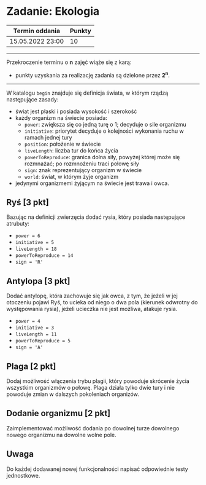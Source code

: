 # Zadanie: Ekologia

| Termin oddania | Punkty     |
|----------------|:-----------|
|    15.05.2022 23:00 |   10        |

--- 
Przekroczenie terminu o **n** zajęć wiąże się z karą:
- punkty uzyskania za realizację zadania są dzielone przez **2<sup>n</sup>**.

--- 
W katalogu `begin` znajduje się definicja świata, w którym rządzą następujące zasady:
* świat jest płaski i posiada wysokość i szerokość
* każdy organizm na świecie posiada: 
    * `power`: zwiększa się co jedną turę o 1; decyduje o sile organizmu
    * `initiative`: priorytet decyduje o  kolejności wykonania ruchu w ramach jednej tury
    * `position`: położenie w świecie
    * `liveLength`: liczba tur do końca życia
    * `powerToReproduce`: granica dolna siły, powyżej której może się rozmnażać; po rozmnożeniu traci połowę siły
    * `sign`: znak reprezentujący organizm w świecie
    * `world`: świat, w którym żyje organizm
* jedynymi organizmemi żyjącym na świecie jest trawa i owca.

## Ryś [3 pkt]
Bazując na definicji zwierzęcia dodać rysia, który posiada następujące atrubuty:
* `power = 6`
* `initiative = 5`
* `liveLength = 18`
* `powerToReproduce = 14`
* `sign = 'R'`


## Antylopa [3 pkt]
Dodać antylopę, która zachowuje się jak owca, z tym, że jeżeli w jej otoczeniu pojawi Ryś, to ucieka od niego o dwa pola (kierunek odwrotny do występowania rysia), jeżeli ucieczka nie jest możliwa, atakuje rysia.
* `power = 4`
* `initiative = 3`
* `liveLength = 11`
* `powerToReproduce = 5`
* `sign = 'A'`


## Plaga [2 pkt]
Dodaj możliwość włączenia trybu plagii, który powoduje skrócenie życia wszystkim organizmów o połowę. Plaga działa tylko dwie tury i nie powoduje zmian w dalszych pokoleniach organizów.

## Dodanie organizmu [2 pkt]
Zaimplementować możliwość dodania po dowolnej turze dowolnego nowego organizmu na dowolne wolne pole.

## Uwaga
Do każdej dodawanej nowej funkcjonalności napisać odpowiednie testy jednostkowe.

